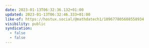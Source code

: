 ```yaml
---
date: 2023-01-13T06:32:36.132+01:00
updated: 2023-01-13T06:32:46.333+01:00
like-of: https://hostux.social/@mathdatech1/109677805608558934
visibility: public
syndication:
  - false
  - false
---
```


